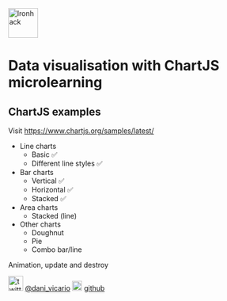 <img src="https://raw.githubusercontent.com/webmad1019-1/w1d3-advanced-selectors-positioning-full-layout/master/img/ironhack.svg?sanitize=true" alt="Ironhack" width="60"/>

# Data visualisation with ChartJS microlearning

## ChartJS examples

Visit https://www.chartjs.org/samples/latest/

- Line charts
  - Basic ✅
  - Different line styles ✅
- Bar charts
  - Vertical ✅
  - Horizontal ✅
  - Stacked ✅
- Area charts
  - Stacked (line)
- Other charts
  - Doughnut
  - Pie
  - Combo bar/line

Animation, update and destroy

<img src="https://raw.githubusercontent.com/prussian-blue/chartjs-workshop/master/img/Twitter_Logo_Blue.png" alt="twitter" width="30"/> [@dani_vicario](https://twitter.com/dani_vicario) <img src="https://raw.githubusercontent.com/prussian-blue/chartjs-workshop/master/img/GitHub-Mark-32px.png" alt="github" width="20"/> [github](https://github.com/prussian-blue)
